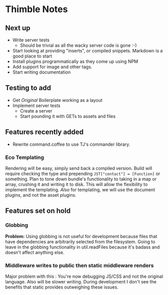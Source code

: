 # Thimble Notes #

## Next up ##
* Write server tests
  * Should be trivial as all the wacky server code is gone :-)
* Start looking at providing "inserts", or compiled snippets. Markdown is a good place to start
* Install plugins programmatically as they come up using NPM
* Add support for image and other tags.
* Start writing documentation

## Testing to add ##

* Get *Original* Boilerplate working as a layout
* Implement server tests
  * Create a server
  * Start pounding it with GETs to assets and files

## Features recently added ##
* Rewrite command.coffee to use TJ's commander library.

### Eco Templating ###

Rendering will be easy, simply send back a compiled version. Build will require checking the type and prepending `JST["contact"] = [Function]` or something. Plan to tone down bundle's functionality to taking in a map or array, crushing it and writing it to disk. This will allow the flexibility to implement the templating. *Also* for templating, we will use the document plugins, and not the asset plugins.

## Features set on hold ##

### Globbing ###

**Problem:** Using globbing is not useful for development because files that have dependencies are arbitrarily selected from the filesystem. Going to leave in the globbing functionality in util.readFiles because it's badass and doesn't affect anything else.

### Middleware writes to public then static middleware renders ###
Major problem with this : You're now debugging JS/CSS and not the original language. Also will be slower writing. During development I don't see the benefits that static provides outweighing these issues. 
